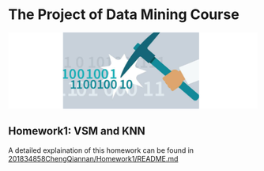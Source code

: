 # The Project of Data Mining Course
![DataMining](https://github.com/QiannanCheng/201834858ChengQiannan/blob/master/DataMining.png "Data Mining Logo")  
## Homework1: VSM and KNN
A detailed explaination of this homework can be found in [201834858ChengQiannan/Homework1/README.md](https://github.com/QiannanCheng/201834858ChengQiannan/blob/master/Homework1/README.md) 

